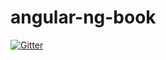 # angular-ng-book

[![Gitter](https://badges.gitter.im/Join%20Chat.svg)](https://gitter.im/elmerwu/angular-ng-book?utm_source=badge&utm_medium=badge&utm_campaign=pr-badge&utm_content=badge)
